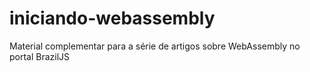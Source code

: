 # iniciando-webassembly
Material complementar para a série de artigos sobre WebAssembly no portal BrazilJS
